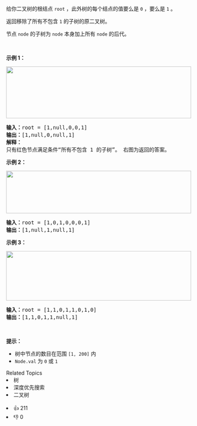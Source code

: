 <p>给你二叉树的根结点&nbsp;<code>root</code>&nbsp;，此外树的每个结点的值要么是 <code>0</code> ，要么是 <code>1</code> 。</p>

<p>返回移除了所有不包含 <code>1</code> 的子树的原二叉树。</p>

<p>节点 <code>node</code> 的子树为 <code>node</code> 本身加上所有 <code>node</code> 的后代。</p>

<p>&nbsp;</p>

<p><strong>示例 1：</strong></p>
<img alt="" src="https://s3-lc-upload.s3.amazonaws.com/uploads/2018/04/06/1028_2.png" style="width: 500px; height: 140px;" />
<pre>
<strong>输入：</strong>root = [1,null,0,0,1]
<strong>输出：</strong>[1,null,0,null,1]
<strong>解释：</strong>
只有红色节点满足条件“所有不包含 1 的子树”。 右图为返回的答案。
</pre>

<p><strong>示例 2：</strong></p>
<img alt="" src="https://s3-lc-upload.s3.amazonaws.com/uploads/2018/04/06/1028_1.png" style="width: 500px; height: 115px;" />
<pre>
<strong>输入：</strong>root = [1,0,1,0,0,0,1]
<strong>输出：</strong>[1,null,1,null,1]
</pre>

<p><strong>示例 3：</strong></p>
<img alt="" src="https://s3-lc-upload.s3.amazonaws.com/uploads/2018/04/05/1028.png" style="width: 500px; height: 134px;" />
<pre>
<strong>输入：</strong>root = [1,1,0,1,1,0,1,0]
<strong>输出：</strong>[1,1,0,1,1,null,1]
</pre>

<p>&nbsp;</p>

<p><strong>提示：</strong></p>

<ul>
	<li>树中节点的数目在范围 <code>[1, 200]</code> 内</li>
	<li><code>Node.val</code> 为 <code>0</code> 或 <code>1</code></li>
</ul>
<div><div>Related Topics</div><div><li>树</li><li>深度优先搜索</li><li>二叉树</li></div></div><br><div><li>👍 211</li><li>👎 0</li></div>